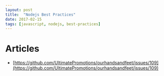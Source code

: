 ```yaml
---
layout: post
title:  "Nodejs Best Practices"
date: 2017-02-15
tags: [javascript, nodejs, best-practices]
---
```


# Articles
* [https://github.com/UltimatePromotions/ourhandsandfeet/issues/109](https://github.com/UltimatePromotions/ourhandsandfeet/issues/109)

